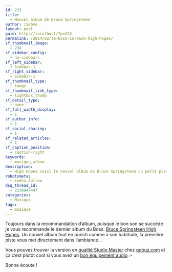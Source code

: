 ```yaml
---
id: 233
title:
  - Nouvel album de Bruce Springsteen
author: iSebmo
layout: post
guid: http://localhost/?p=233
permalink: /2014/02/le-boss-is-back-high-hopes/
sf_thumbnail_image:
  - 234
sf_sidebar_config:
  - no-sidebars
sf_left_sidebar:
  - Sidebar-1
sf_right_sidebar:
  - Sidebar-1
sf_thumbnail_type:
  - image
sf_thumbnail_link_type:
  - lightbox_thumb
sf_detail_type:
  - none
sf_full_width_display:
  - 1
sf_author_info:
  - 1
sf_social_sharing:
  - 1
sf_related_articles:
  - 1
sf_caption_position:
  - caption-right
keywords:
  - musique,album
description:
  - High Hopes voici le nouvel album de Bruce Springsteen un petit plaisir pour les oreilles et du punch pour commencer vos journées par ce temps tout triste...
robotsmeta:
  - index,follow
dsq_thread_id:
  - 2238847447
categories:
  - Musique
tags:
  - musique
---
```

Toujours dans la recommandation d&rsquo;album, puisque le bon son se succède je vous recommande le dernier album du Boss: <a href="http://www.amazon.fr/gp/product/B00H317OF8/ref=as_li_ss_tl?ie=UTF8&camp=1642&creative=19458&creativeASIN=B00H317OF8&linkCode=as2&tag=tfadafr-21" target="_blank">Bruce Springsteen High Hopes</a>. Un nouvel album tout en punch comme à son habitude, la première piste vous met directement dans l&rsquo;ambiance&#8230;

Vous pouvez trouver la version en <a href="http://www.qobuz.com/album/high-hopes-bruce-springsteen/0886444331043?qref=dac_4" target="_blank">qualité Studio Master</a> chez <a href="http://www.qobuz.com" target="_blank">qobuz.com</a> et ça c&rsquo;est plutôt cool si vous avez un <a title="Rega et enceintes elipson" href="http://localhost/2014/01/rega-et-enceintes-elipson/" target="_blank">bon équipement audio</a> <img src="http://localhost/wp-includes/images/smilies/simple-smile.png" alt=":-)" class="wp-smiley" style="height: 1em; max-height: 1em;" />

Bonne écoute !